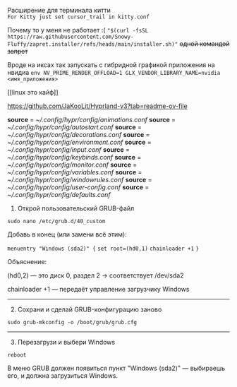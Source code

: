  Расширение для терминала китти  
`For Kitty just set cursor_trail in kitty.conf`

 Почему то у меня не работает :( 
`"$(curl -fsSL https://raw.githubusercontent.com/Snowy-Fluffy/zapret.installer/refs/heads/main/installer.sh)"`  ~~одной командой запрет~~

 Вроде на иксах так запускать с гибридной графикой приложения на нвидиа 
`env NV_PRIME_RENDER_OFFLOAD=1 GLX_VENDOR_LIBRARY_NAME=nvidia <имя_приложения>`

[[linux это кайф]]

https://github.com/JaKooLit/Hyprland-v3?tab=readme-ov-file

**source** = *~/.config/hypr/config/animations.conf*
**source** = *~/.config/hypr/config/autostart.conf*
**source** = *~/.config/hypr/config/decorations.conf*
**source** = *~/.config/hypr/config/environment.conf*
**source** = *~/.config/hypr/config/input.conf*
**source** = *~/.config/hypr/config/keybinds.conf*
**source** = *~/.config/hypr/config/monitor.conf*
**source** = *~/.config/hypr/config/variables.conf*
**source** = *~/.config/hypr/config/windowrules.conf*
**source** = *~/.config/hypr/config/user-config.conf*
**source** = *~/.config/hypr/config/defaults.conf*


1. Открой пользовательский GRUB-файл

`sudo nano /etc/grub.d/40_custom`

Добавь в конец (или замени всё этим):

`menuentry "Windows (sda2)" {`
    `set root=(hd0,1)`
    `chainloader +1`
`}`

Объяснение:

(hd0,2) — это диск 0, раздел 2 → соответствует /dev/sda2

chainloader +1 — передаёт управление загрузчику Windows



---

2. Сохрани и сделай GRUB-конфигурацию заново

`sudo grub-mkconfig -o /boot/grub/grub.cfg`


---

3. Перезагрузи и выбери Windows

`reboot`

В меню GRUB должен появиться пункт "Windows (sda2)" — выбираешь его, и должна загрузиться Windows.
